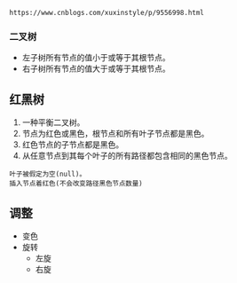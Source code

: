 ~~~
https://www.cnblogs.com/xuxinstyle/p/9556998.html
~~~



### 二叉树

* 左子树所有节点的值小于或等于其根节点。
* 右子树所有节点的值大于或等于其根节点。



## 红黑树

1. 一种平衡二叉树。
2. 节点为红色或黑色，根节点和所有叶子节点都是黑色。
3. 红色节点的子节点都是黑色。
4. 从任意节点到其每个叶子的所有路径都包含相同的黑色节点。

~~~
叶子被假定为空(null)。
插入节点着红色(不会改变路径黑色节点数量)
~~~



## 调整

* 变色
* 旋转
  * 左旋
  * 右旋











